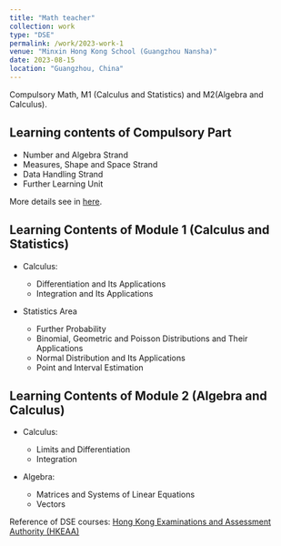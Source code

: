```yaml
---
title: "Math teacher"
collection: work
type: "DSE"
permalink: /work/2023-work-1
venue: "Minxin Hong Kong School (Guangzhou Nansha)"
date: 2023-08-15
location: "Guangzhou, China"
---
```


Compulsory Math, M1 (Calculus and Statistics) and M2(Algebra and Calculus).


Learning contents of Compulsory Part
-------
  * Number and Algebra Strand
  * Measures, Shape and Space Strand
  * Data Handling Strand
  * Further Learning Unit

More details see in [here](https://huihuigong.github.io/files/DSE_Compulsory.pdf).

Learning Contents of Module 1 (Calculus and Statistics)
------
 * Calculus:
   * Differentiation and Its Applications
   * Integration and Its Applications
    
* Statistics Area
  * Further Probability
  * Binomial, Geometric and Poisson Distributions and Their Applications
  * Normal Distribution and Its Applications
  * Point and Interval Estimation


 
Learning Contents of Module 2 (Algebra and Calculus)
------
 * Calculus:
   * Limits and Differentiation
   * Integration

 * Algebra:
   * Matrices and Systems of Linear Equations
   * Vectors

Reference of DSE courses: [Hong Kong Examinations and Assessment Authority (HKEAA)](https://www.hkeaa.edu.hk/en/hkdse/)





 
